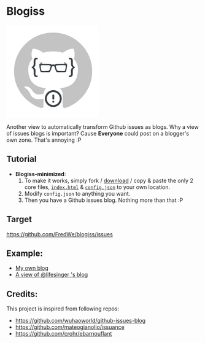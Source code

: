 # Blogiss
![blogiss-logo](blogiss-logo.png)

Another view to automatically transform Github issues as blogs.
Why a view of issues blogs is important? Cause **Everyone** could post on a blogger's own zone. That's annoying :P

## Tutorial
- **Blogiss-minimized**: 
  1. To make it works, simply fork / [download](https://github.com/FredWe/blogiss/archive/master.zip) / copy & paste the only 2 core files, [`index.html`](https://raw.githubusercontent.com/FredWe/blogiss/master/index.html) & [`config.json`](https://raw.githubusercontent.com/FredWe/blogiss/master/config.json) to your own location.
  2. Modify `config.json` to anything you want.
  3. Then you have a Github issues blog. Nothing more than that :P 

## Target 
https://github.com/FredWe/blogiss/issues

## Example:
- [My own blog](http://fredwe.info)
- [A view of @lifesinger 's blog](http://fredwe.info/blogiss/example)

## Credits: 
This project is inspired from following repos:
- https://github.com/wuhaoworld/github-issues-blog
- https://github.com/mateogianolio/issuance
- https://github.com/crohr/ebarnouflant
